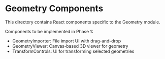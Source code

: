 # Geometry Components

This directory contains React components specific to the Geometry module.

Components to be implemented in Phase 1:
- GeometryImporter: File import UI with drag-and-drop
- GeometryViewer: Canvas-based 3D viewer for geometry
- TransformControls: UI for transforming selected geometries